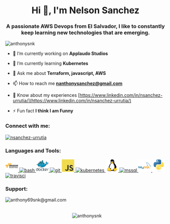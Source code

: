 <h1 align="center">Hi 👋, I'm Nelson Sanchez</h1>
<h3 align="center">A passionate AWS Devops from El Salvador, I like to constantly keep learning new technologies that are emerging.</h3>

<p align="left"> <img src="https://komarev.com/ghpvc/?username=anthonysnk&label=Profile%20views&color=0e75b6&style=flat" alt="anthonysnk" /> </p>

- 🔭 I’m currently working on **Applaudo Studios**

- 🌱 I’m currently learning **Kubernetes**

- 💬 Ask me about **Terraform, javascript, AWS**

- 📫 How to reach me **nanthonysanchez@gmail.com**

- 📄 Know about my experiences [https://www.linkedin.com/in/nsanchez-urrutia/](https://www.linkedin.com/in/nsanchez-urrutia/)

- ⚡ Fun fact **I think I am Funny**

<h3 align="left">Connect with me:</h3>
<p align="left">
<a href="https://linkedin.com/in/nsanchez-urrutia" target="blank"><img align="center" src="https://raw.githubusercontent.com/rahuldkjain/github-profile-readme-generator/neutral-icons/src/images/icons/Social/linked-in-alt.svg" alt="nsanchez-urrutia" height="30" width="40" /></a>
</p>

<h3 align="left">Languages and Tools:</h3>
<p align="left"> <a href="https://aws.amazon.com" target="_blank"> <img src="https://raw.githubusercontent.com/devicons/devicon/master/icons/amazonwebservices/amazonwebservices-original-wordmark.svg" alt="aws" width="40" height="40"/> </a> <a href="https://www.gnu.org/software/bash/" target="_blank"> <img src="https://www.vectorlogo.zone/logos/gnu_bash/gnu_bash-icon.svg" alt="bash" width="40" height="40"/> </a> <a href="https://www.docker.com/" target="_blank"> <img src="https://raw.githubusercontent.com/devicons/devicon/master/icons/docker/docker-original-wordmark.svg" alt="docker" width="40" height="40"/> </a> <a href="https://git-scm.com/" target="_blank"> <img src="https://www.vectorlogo.zone/logos/git-scm/git-scm-icon.svg" alt="git" width="40" height="40"/> </a> <a href="https://developer.mozilla.org/en-US/docs/Web/JavaScript" target="_blank"> <img src="https://raw.githubusercontent.com/devicons/devicon/master/icons/javascript/javascript-original.svg" alt="javascript" width="40" height="40"/> </a> <a href="https://kubernetes.io" target="_blank"> <img src="https://www.vectorlogo.zone/logos/kubernetes/kubernetes-icon.svg" alt="kubernetes" width="40" height="40"/> </a> <a href="https://www.linux.org/" target="_blank"> <img src="https://raw.githubusercontent.com/devicons/devicon/master/icons/linux/linux-original.svg" alt="linux" width="40" height="40"/> </a> <a href="https://www.microsoft.com/en-us/sql-server" target="_blank"> <img src="https://cdn.worldvectorlogo.com/logos/microsoft-sql-server.svg" alt="mssql" width="40" height="40"/> </a> <a href="https://www.mysql.com/" target="_blank"> <img src="https://raw.githubusercontent.com/devicons/devicon/master/icons/mysql/mysql-original-wordmark.svg" alt="mysql" width="40" height="40"/> </a> <a href="https://www.python.org" target="_blank"> <img src="https://raw.githubusercontent.com/devicons/devicon/master/icons/python/python-original.svg" alt="python" width="40" height="40"/> </a> <a href="https://travis-ci.org" target="_blank"> <img src="https://www.vectorlogo.zone/logos/travis-ci/travis-ci-icon.svg" alt="travisci" width="40" height="40"/> </a> </p>

<h3 align="left">Support:</h3>
<p><a href="https://www.buymeacoffee.com/anthony69snk@gmail.com"> <img align="left" src="https://cdn.buymeacoffee.com/buttons/v2/default-yellow.png" height="50" width="210" alt="anthony69snk@gmail.com" /></a></p><br><br>

<p><img align="center" src="https://github-readme-stats.vercel.app/api/top-langs?username=anthonysnk&show_icons=true&locale=en&layout=compact" alt="anthonysnk" /></p>

